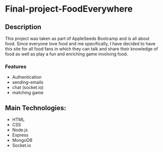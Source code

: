 # Final-project-FoodEverywhere


## Description

This project was taken as part of AppleSeeds Bootcamp and is all about food. 
Since everyone love food and me specifically, I have decided to have this site for all food fans in which they can talk and share their knowledge of food as well as
play a fun and enriching game involving food.



### Features
 
- Authentication
- sending-emails
- chat (socket.io)
- matching game


## Main Technologies:

- HTML
- CSS
- Node.js
- Express
- MongoDB
- Socket.io

